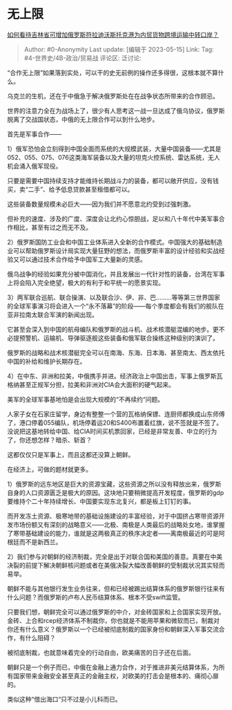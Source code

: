 # 无上限
[如何看待吉林省可增加俄罗斯符拉迪沃斯托克港为内贸货物跨境运输中转口岸？](https://www.zhihu.com/question/600785911/answer/3028161870)

> Author: #0-Anonymity
> Last update: [编辑于 2023-05-15]
> Link:
> Tag: #4-世界史/4B-政治/贸易战 
> 评论区:
> 泛讨论:

“合作无上限”如果落到实处，可以干的史无前例的操作还多得很，这根本就不算什么。

乌克兰的生机，还在于中俄急于解决俄罗斯处在在战争状态所带来的合作顾忌。

世界的注意力全在为战场上了，很少有人思考这一战一旦达成了俄乌协议，俄罗斯脱离了交战国状态，中俄的无上限合作可以到什么地步。

首先是军事合作——

1）俄军恐怕会立刻得到中国全面而系统的大规模武装，大量中国装备——尤其是052、055、075、076这类海军装备以及大量的坦克火控系统、雷达系统，无人机会涌入俄军现役。

只要是需要中国持续支持才能维持长期战斗力的装备，都可以敞开供应，没有钱买，卖“二手”、给予低息贷款甚至租借都可以。

这些装备数量规模未必巨大——因为我们并不愿意北约受到过强刺激。

但补充的速度、涉及的广度、深度会让北约心惊胆战，足以和八十年代中美军事合作相比，甚至有过之而无不及。

2）俄罗斯国防工业会和中国工业体系进入全新的合作模式。中国强大的基础制造业可以帮助俄罗斯设计局实现大量狂野的想法，而俄罗斯丰富的设计经验和实战经验又可以通过技术合作给予中国军工大量新的灵感。

俄乌战争的经验如果充分被中国消化，并且发展出一代针对性的装备，台湾在军事上将会陷入完全绝望，极大的有利于和平统一的愿景实现。

3）两军联合巡航、联合操演、以及联合沙、伊、非、巴………等等第三世界国家的全球军事演习将会进入一个“永不落幕”的阶段——每个季度都会有我们的舰队在亚非拉南太联合军演的新闻出现。

它甚至会深入到中国的航母编队和俄罗斯的战斗机、战术核潜艇混编的地步。更不必提预警机、运输机、导弹驱逐舰这些装备和俄军联合操练这种级别的演训了。

俄罗斯的战略和战术核潜艇完全可以在南海、东海、日本海、甚至南太、西太依托中国的补给和维护长期存在。

4）在中东、非洲和拉美，中俄携手并进。经济政治上中国出击，军事上俄罗斯瓦格纳甚至正规军分担，拉美和非洲对CIA会大面积的硬气起来。

美军的全球军事基地怕是会出现大规模的“不再续约“问题。

人家子女在石家庄留学，身边有整整一个营的瓦格纳保镖、连厨师都换成山东师傅了，港口停着055编队，机场停着运20和S400布置着红旗，说不签就是不签了。没说把这基地转给中国、给CIA时间买机票回家，已经是非常友善、中立的行为了，你还想怎样？暗杀、斩首？

这都仅仅只是军事上，而且这都还没算上朝鲜。

在经济上，可做的题材就更多。

1）俄罗斯的远东地区是巨大的资源宝藏，这些资源之所以没有释放出来，俄罗斯自身的人口资源匮乏是极大的原因。这块地只要稍微提高开发程度，俄罗斯的gdp要维持个二十年持续增长、中国要实现东北复兴，都是板上钉钉的事。

而开发冻土资源、极寒地带的基础设施建设的丰富经验，对于中国挤占寒带资源开发市场份额又有深刻的战略意义——北极、南极是人类最后的战略处女地，谁掌握了寒带基础建设的能力，谁就是这两极真正的秩序决定者——离南极最近的可是阿根廷而不是新西兰。

2）我们参与对朝鲜的经济制裁，完全是出于对联合国和美国的善意。真要在中美决裂的前提下解决朝鲜核问题或者在美俄决裂大幅改善朝鲜的受制裁状况其实轻而易举。

朝鲜不能与其他银行发生业务往来，但和已经被踢出结算体系的俄罗斯银行往来有什么问题？而俄罗斯的卢布人民币结算体系、根本不受swift监管。

只要我们想，朝鲜完全可以通过俄罗斯的中介，对金砖国家和上合国家实现开放。金砖、上合和rcep经济体系不制裁你，你也就是不能用苹果和微软而已，制裁对你还有什么意义？俄罗斯以一个已经被彻底制裁的国家身份和朝鲜深入军事交流合作，有什么阻碍？

被彻底制裁，也就意味着完全的行动自由，欧美痛苦的日子还在后面。

朝鲜只是一个例子而已，中俄在金融上通力合作，对于推进非美元结算体系，为所有国家带来金融安全甚至真正的金融主权，对欧美的打击会是根本的、痛彻心扉的。

类似这种“借出海口“只不过是小儿科而已。